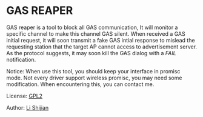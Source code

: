 GAS REAPER
===========

GAS reaper is a tool to block all GAS communication, It will monitor a specific channel to make this channel GAS silent. When received a GAS initial request, it will soon transmit a fake GAS intial response to mislead the requesting station that the target AP cannot access to advertisement server. As the protocol suggests, it may soon kill the GAS dialog with a *FAIL* notification.

Notice: When use this tool, you should keep your interface in promisc mode. Not every driver support wireless promisc, you may need some modification. When encountering this, you can contact me.


License: [GPL2](http://www.gnu.org/licenses/gpl-2.0.html)

Author: [Li Shijian](http://github.com/furtherLee)